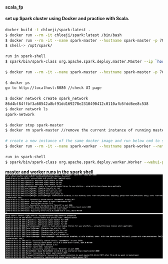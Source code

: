 #### scala_fp

#### set up Spark cluster using Docker and practice with Scala. 
```bash
docker build -t chloeji/spark:latest .
$ docker run --rm -it chloeji/spark:latest /bin/bash
$ docker run --rm -it --name spark-master --hostname spark-master -p 7077:7077 -p 8080:8080 chloeji/spark:latest /bin/sh
$ shell-> /opt/spark/

run in spark-shell
$ spark/bin/spark-class org.apache.spark.deploy.master.Master --ip `hostname` --port 7077 --webui-port 8080

$ docker run --rm -it --name spark-master --hostname spark-master -p 7077:7077 -p 8080:8080 --network spark_network chloeji/spark:latest bin/sh

$ docker ps 
go to http://localhost:8080 //check UI page

$ docker network create spark_network
86d4bf84ffbf3a68542a8bf91dd169278e2310490412c0110afb5fdd6ee8c538
$ docker network ls 
spark-network 

$ docker stop spark-master
$ docker rm spark-master //remove the current instance of running master. 

# create a new instance of the same docker image and run below cmd to start worker
$ docker run --rm -it --name spark-worker --hostname spark-worker --network spark_network chloeji/spark:latest /bin/sh

run in spark-shell
$ spark/bin/spark-class org.apache.spark.deploy.worker.Worker --webui-port 8080 spark://spark-master:7077
```
**master and worker runs in the spark shell**
<img src='/spark_scala_docker/imgs/master.png'> 
<img src='/spark_scala_docker/imgs/worker.png'>

